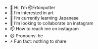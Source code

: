 - 👋 Hi, I’m @Ertonpotter
- 👀 I’m interested in art 
- 🌱 I’m currently learning Japanese 
- 💞️ I’m looking to collaborate on instagram
- 📫 How to reach me on instagram
- 😄 Pronouns: he
- ⚡ Fun fact: nothing to share

<!---
Ertonpotter/Ertonpotter is a ✨ special ✨ repository because its `README.md` (this file) appears on your GitHub profile.
You can click the Preview link to take a look at your changes.
--->
